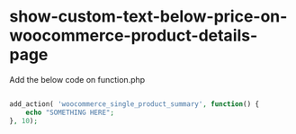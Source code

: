 # show-custom-text-below-price-on-woocommerce-product-details-page

Add the below code on function.php

```php

add_action( 'woocommerce_single_product_summary', function() {
	echo "SOMETHING HERE";
}, 10);
